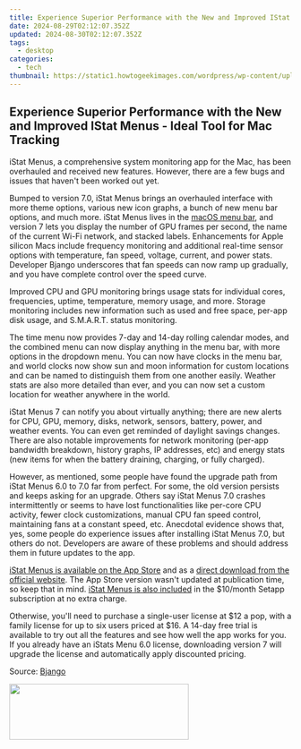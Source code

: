```yaml
---
title: Experience Superior Performance with the New and Improved IStat Menus - Ideal Tool for Mac Tracking
date: 2024-08-29T02:12:07.352Z
updated: 2024-08-30T02:12:07.352Z
tags:
  - desktop
categories:
  - tech
thumbnail: https://static1.howtogeekimages.com/wordpress/wp-content/uploads/2024/08/istat-menus-mac-app-system-monitor-version-7-update-featured-1.jpg
---
```


## Experience Superior Performance with the New and Improved IStat Menus - Ideal Tool for Mac Tracking

iStat Menus, a comprehensive system monitoring app for the Mac, has been overhauled and received new features. However, there are a few bugs and issues that haven't been worked out yet.

 Bumped to version 7.0, iStat Menus brings an overhauled interface with more theme options, various new icon graphs, a bunch of new menu bar options, and much more. iStat Menus lives in the [macOS menu bar](https://data-safeguard.techidaily.com/enhanced-website-tracking-with-cookiebot-technology/), and version 7 lets you display the number of GPU frames per second, the name of the current Wi-Fi network, and stacked labels. Enhancements for Apple silicon Macs include frequency monitoring and additional real-time sensor options with temperature, fan speed, voltage, current, and power stats. Developer Bjango underscores that fan speeds can now ramp up gradually, and you have complete control over the speed curve.

 Improved CPU and GPU monitoring brings usage stats for individual cores, frequencies, uptime, temperature, memory usage, and more. Storage monitoring includes new information such as used and free space, per-app disk usage, and S.M.A.R.T. status monitoring.

 The time menu now provides 7-day and 14-day rolling calendar modes, and the combined menu can now display anything in the menu bar, with more options in the dropdown menu. You can now have clocks in the menu bar, and world clocks now show sun and moon information for custom locations and can be named to distinguish them from one another easily. Weather stats are also more detailed than ever, and you can now set a custom location for weather anywhere in the world.

 iStat Menus 7 can notify you about virtually anything; there are new alerts for CPU, GPU, memory, disks, network, sensors, battery, power, and weather events. You can even get reminded of daylight savings changes. There are also notable improvements for network monitoring (per-app bandwidth breakdown, history graphs, IP addresses, etc) and energy stats (new items for when the battery draining, charging, or fully charged).

 However, as mentioned, some people have found the upgrade path from iStat Menus 6.0 to 7.0 far from perfect. For some, the old version persists and keeps asking for an upgrade. Others say iStat Menus 7.0 crashes intermittently or seems to have lost functionalities like per-core CPU activity, fewer clock customizations, manual CPU fan speed control, maintaining fans at a constant speed, etc. Anecdotal evidence shows that, yes, some people do experience issues after installing iStat Menus 7.0, but others do not. Developers are aware of these problems and should address them in future updates to the app.

[iStat Menus is available on the App Store](https://apps.apple.com/app/id1319778037) and as a [direct download from the official website](https://download.bjango.com/istatmenus7/). The App Store version wasn't updated at publication time, so keep that in mind. [iStat Menus is also included](https://setapp.sjv.io/c/156932/343321/5114?subId1=UUhtgUeUpU2004576&subId2=ehtg&u=https%3A%2F%2Fsetapp.com%2Fapps%2Fistat-menus%2Fcustomer-reviews) in the $10/month Setapp subscription at no extra charge.

 Otherwise, you'll need to purchase a single-user license at $12 a pop, with a family license for up to six users priced at $16\. A 14-day free trial is available to try out all the features and see how well the app works for you. If you already have an iStats Menu 6.0 license, downloading version 7 will upgrade the license and automatically apply discounted pricing.

 Source: [Bjango](https://bjango.com/mac/istatmenus/)

<ins class="adsbygoogle"
     style="display:block"
     data-ad-format="autorelaxed"
     data-ad-client="ca-pub-7571918770474297"
     data-ad-slot="1223367746"></ins>



<ins class="adsbygoogle"
     style="display:block"
     data-ad-client="ca-pub-7571918770474297"
     data-ad-slot="8358498916"
     data-ad-format="auto"
     data-full-width-responsive="true"></ins>



<!-- affiliate ads begin -->
<a href="https://godlikehost.sjv.io/c/5597632/1920054/21774" target="_top" id="1920054"><img src="//a.impactradius-go.com/display-ad/21774-1920054" border="0" alt="" width="320" height="100"/></a><img height="0" width="0" src="https://imp.pxf.io/i/5597632/1920054/21774" style="position:absolute;visibility:hidden;" border="0" />
<!-- affiliate ads end -->